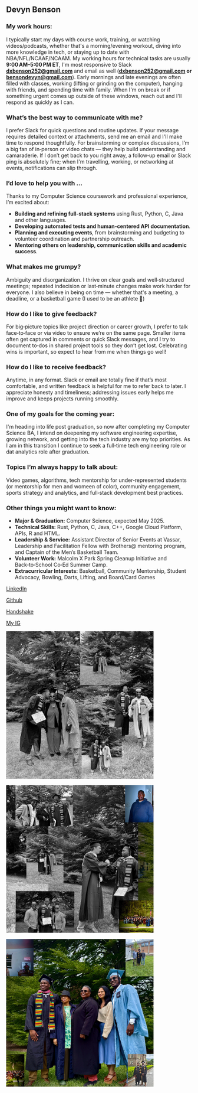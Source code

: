 ## Devyn Benson

### My work hours:
I typically start my days with course work, training, or watching videos/podcasts, whether that's a morning/evening workout, diving into more knowledge in tech, or staying up to date with NBA/NFL/NCAAF/NCAAM. My working hours for technical tasks are usually **9:00 AM–5:00 PM ET**, I'm most responsive to Slack **dxbenson252@gmail.com** and email as well (**dxbenson252@gmail.com or bensondevyn@gmail.com**). Early mornings and late evenings are often filled with classes, working (lifting or grinding on the computer), hanging with friends, and spending time with family. When I'm on break or if something urgent comes up outside of these windows, reach out and I'll respond as quickly as I can.

### What’s the best way to communicate with me?
I prefer Slack for quick questions and routine updates. If your message requires detailed context or attachments, send me an email and I'll make time to respond thoughtfully. For brainstorming or complex discussions, I’m a big fan of in‑person or video chats — they help build understanding and camaraderie. If I don’t get back to you right away, a follow‑up email or Slack ping is absolutely fine; when I'm travelling, working, or networking at events, notifications can slip through.

### I’d love to help you with …
Thanks to my Computer Science coursework and professional experience, I’m excited about:

- **Building and refining full‑stack systems** using Rust, Python, C, Java and other languages.
- **Developing automated tests and human‑centered API documentation**.
- **Planning and executing events**, from brainstorming and budgeting to volunteer coordination and partnership outreach.
- **Mentoring others on leadership, communication skills and academic success**.

### What makes me grumpy?
Ambiguity and disorganization. I thrive on clear goals and well‑structured meetings; repeated indecision or last‑minute changes make work harder for everyone. I also believe in being on time — whether that's a meeting, a deadline, or a basketball game (I used to be an athlete 🏀)
### How do I like to give feedback?
For big‑picture topics like project direction or career growth, I prefer to talk face‑to‑face or via video to ensure we’re on the same page. Smaller items often get captured in comments or quick Slack messages, and I try to document to‑dos in shared project tools so they don’t get lost. Celebrating wins is important, so expect to hear from me when things go well!

### How do I like to receive feedback?
Anytime, in any format. Slack or email are totally fine if that’s most comfortable, and written feedback is helpful for me to refer back to later. I appreciate honesty and timeliness; addressing issues early helps me improve and keeps projects running smoothly.

### One of my goals for the coming year:
I'm heading into life post graduation, so now after completing my Computer Science BA, I intend on deepening my software engineering expertise, growing network, and getting into the tech industry are my top priorities. As I am in this transition I continue to seek a full‑time tech engineering role or dat analytics role after graduation.

### Topics I’m always happy to talk about:
Video games, algorithms, tech mentorship for under‑represented students (or mentorship for men and womeen of color), community engagement, sports strategy and analytics, and full‑stack development best practices.

### Other things you might want to know:

* **Major & Graduation:** Computer Science, expected May 2025.
* **Technical Skills:** Rust, Python, C, Java, C++, Google Cloud Platform, APIs, R and HTML.
* **Leadership & Service:** Assistant Director of Senior Events at Vassar, Leadership and Facilitation Fellow with Brothers@ mentoring program, and Captain of the Men’s Basketball Team.
* **Volunteer Work:** Malcolm X Park Spring Cleanup Initiative and Back‑to‑School Co‑Ed Summer Camp.
* **Extracurricular Interests:** Basketball, Community Mentorship, Student Advocacy, Bowling, Darts, Lifting, and Board/Card Games

<a href="https://www.linkedin.com/in/devyn-benson-79854121a/">LinkedIn

<a href="https://github.com/dev-benson-03">Github

<a href="https://app.joinhandshake.com/profiles/nxqchh"> Handshake

<a href="https://www.instagram.com/_devyn.b_/">My IG

<a href="https://www.instagram.com/p/DM5uIFssy8p/"><img src="images/File1.jpg" height=400 /></a>

<a href="https://www.instagram.com/p/DM5tkxaMPdU/"><img src="images/File2.jpg" height=400 /></a>

<a href="https://www.instagram.com/p/DM5svzfs8Lg/"><img src="images/File3.jpg" height=400 /></a>

